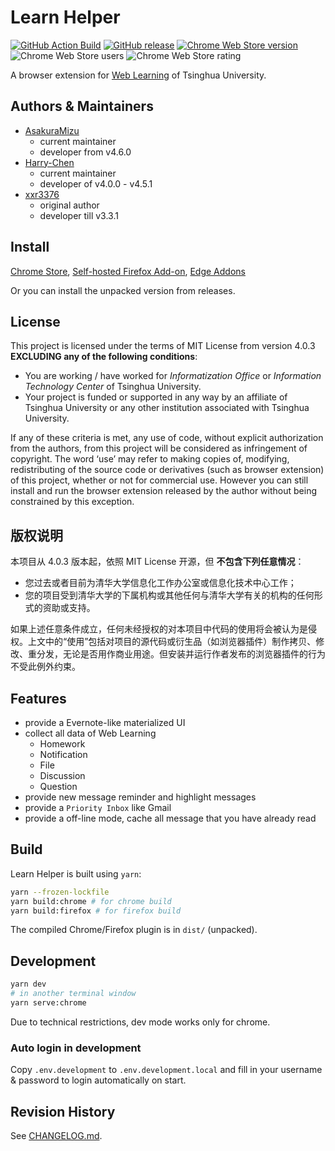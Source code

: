 # Learn Helper

[![GitHub Action Build](https://github.com/Harry-Chen/Learn-Helper/workflows/Build/badge.svg)](https://github.com/Harry-Chen/Learn-Helper/actions)
[![GitHub release](https://img.shields.io/github/v/release/Harry-Chen/Learn-Helper)](https://github.com/Harry-Chen/Learn-Helper)
[![Chrome Web Store version](https://img.shields.io/chrome-web-store/v/mdehapphdlihjjgkhmoiknmnhcjpjall)](https://chrome.google.com/webstore/detail/learn-helper/mdehapphdlihjjgkhmoiknmnhcjpjall)
![Chrome Web Store users](https://img.shields.io/chrome-web-store/users/mdehapphdlihjjgkhmoiknmnhcjpjall)
![Chrome Web Store rating](https://img.shields.io/chrome-web-store/rating/mdehapphdlihjjgkhmoiknmnhcjpjall)

A browser extension for [Web Learning](https://learn.tsinghua.edu.cn) of Tsinghua University.

## Authors & Maintainers

* [AsakuraMizu](https://github.com/AsakuraMizu)
  * current maintainer
  * developer from v4.6.0
* [Harry-Chen](https://github.com/Harry-Chen)
  * current maintainer
  * developer of v4.0.0 - v4.5.1
* [xxr3376](https://github.com/xxr3376)
  * original author
  * developer till v3.3.1

## Install

[Chrome Store](https://chrome.google.com/webstore/detail/learn-helper/mdehapphdlihjjgkhmoiknmnhcjpjall), [Self-hosted Firefox Add-on](https://harrychen.xyz/learn/), [Edge Addons](https://microsoftedge.microsoft.com/addons/detail/dhddjfhadejlhiaafnbadhaeichbkgil)  

Or you can install the unpacked version from releases.

## License

This project is licensed under the terms of MIT License from version 4.0.3 __EXCLUDING any of the following conditions__:

* You are working / have worked for *Informatization Office* or *Information Technology Center* of Tsinghua University.
* Your project is funded or supported in any way by an affiliate of Tsinghua University or any other institution associated with Tsinghua University.

If any of these criteria is met, any use of code, without explicit authorization from the authors, from this project will be considered as infringement of copyright. The word ‘use’ may refer to making copies of, modifying, redistributing of the source code or derivatives (such as browser extension) of this project, whether or not for commercial use. However you can still install and run the browser extension released by the author without being constrained by this exception.

## 版权说明

本项目从 4.0.3 版本起，依照 MIT License 开源，但 __不包含下列任意情况__：

* 您过去或者目前为清华大学信息化工作办公室或信息化技术中心工作；
* 您的项目受到清华大学的下属机构或其他任何与清华大学有关的机构的任何形式的资助或支持。

如果上述任意条件成立，任何未经授权的对本项目中代码的使用将会被认为是侵权。上文中的“使用”包括对项目的源代码或衍生品（如浏览器插件）制作拷贝、修改、重分发，无论是否用作商业用途。但安装并运行作者发布的浏览器插件的行为不受此例外约束。

## Features

* provide a Evernote-like materialized UI
* collect all data of Web Learning
  * Homework
  * Notification
  * File
  * Discussion
  * Question
* provide new message reminder and highlight messages
* provide a `Priority Inbox` like Gmail
* provide a off-line mode, cache all message that you have already read

## Build

Learn Helper is built using `yarn`:

```bash
yarn --frozen-lockfile
yarn build:chrome # for chrome build
yarn build:firefox # for firefox build
```

The compiled Chrome/Firefox plugin is in `dist/` (unpacked).

## Development

```bash
yarn dev
# in another terminal window
yarn serve:chrome
```

Due to technical restrictions, dev mode works only for chrome.

### Auto login in development

Copy `.env.development` to `.env.development.local` and fill in your username & password to login automatically on start.

## Revision History

See [CHANGELOG.md](https://github.com/Harry-Chen/Learn-Helper/blob/master/CHANGELOG.md).
